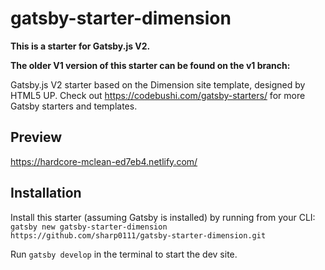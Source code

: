 # gatsby-starter-dimension

**This is a starter for Gatsby.js V2.**

**The older V1 version of this starter can be found on the v1 branch:**

Gatsby.js V2 starter based on the Dimension site template, designed by HTML5 UP. Check out https://codebushi.com/gatsby-starters/ for more Gatsby starters and templates.

## Preview

https://hardcore-mclean-ed7eb4.netlify.com/

## Installation

Install this starter (assuming Gatsby is installed) by running from your CLI:
<br/>
`gatsby new gatsby-starter-dimension https://github.com/sharp0111/gatsby-starter-dimension.git`

Run `gatsby develop` in the terminal to start the dev site.